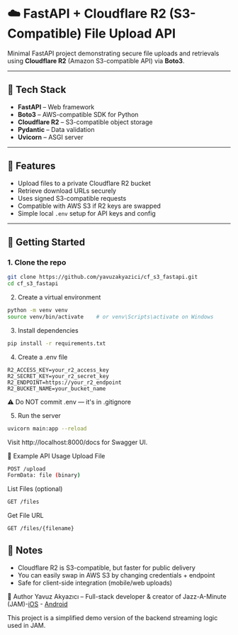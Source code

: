 # ☁️ FastAPI + Cloudflare R2 (S3-Compatible) File Upload API

Minimal FastAPI project demonstrating secure file uploads and retrievals using **Cloudflare R2** (Amazon S3-compatible API) via **Boto3**.

---

## 🔧 Tech Stack

- **FastAPI** – Web framework
- **Boto3** – AWS-compatible SDK for Python
- **Cloudflare R2** – S3-compatible object storage
- **Pydantic** – Data validation
- **Uvicorn** – ASGI server

---

## 📂 Features

- Upload files to a private Cloudflare R2 bucket
- Retrieve download URLs securely
- Uses signed S3-compatible requests
- Compatible with AWS S3 if R2 keys are swapped
- Simple local `.env` setup for API keys and config

---

## 🚀 Getting Started

### 1. Clone the repo

```bash
git clone https://github.com/yavuzakyazici/cf_s3_fastapi.git
cd cf_s3_fastapi
```
2. Create a virtual environment
```bash
python -m venv venv
source venv/bin/activate    # or venv\Scripts\activate on Windows
```
3. Install dependencies
```bash
pip install -r requirements.txt
```
4. Create a .env file
```env
R2_ACCESS_KEY=your_r2_access_key
R2_SECRET_KEY=your_r2_secret_key
R2_ENDPOINT=https://your_r2_endpoint
R2_BUCKET_NAME=your_bucket_name
```
⚠️ Do NOT commit .env — it's in .gitignore

5. Run the server
```bash
uvicorn main:app --reload
```
Visit http://localhost:8000/docs for Swagger UI.

🧪 Example API Usage
Upload File
```bash
POST /upload
FormData: file (binary)
```
List Files (optional)
```bash
GET /files

```
Get File URL

```bash
GET /files/{filename}
```

## 📎 Notes
-  Cloudflare R2 is S3-compatible, but faster for public delivery
-  You can easily swap in AWS S3 by changing credentials + endpoint
-  Safe for client-side integration (mobile/web uploads)


👤 Author
Yavuz Akyazıcı – Full-stack developer & creator of Jazz-A-Minute (JAM)-[iOS](https://apps.apple.com/tr/app/j-a-m/id6504705021) - [Android](https://play.google.com/store/apps/details?id=com.jazzaminute&hl=en)

This project is a simplified demo version of the backend streaming logic used in JAM.
